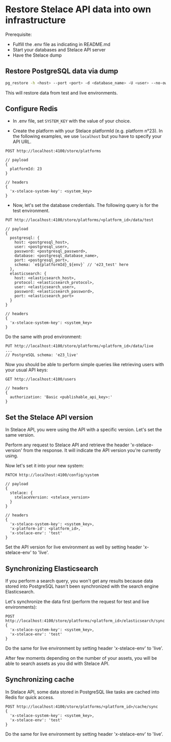 # Restore Stelace API data into own infrastructure

Prerequisite:
- Fulfill the .env file as indicating in README.md
- Start your databases and Stelace API server
- Have the Stelace dump

## Restore PostgreSQL data via dump

```sh
pg_restore -h <host> --port <port> -d <database_name> -U <user> --no-owner --role=<user> <dump_name>.dump
```

This will restore data from test and live environments.

## Configure Redis

- In .env file, set `SYSTEM_KEY` with the value of your choice.

- Create the platform with your Stelace platformId (e.g. platform n°23).
In the following examples, we use `localhost` but you have to specify your API URL.

```
POST http://localhost:4100/store/platforms

// payload
{
  platformId: 23
}

// headers
{
  'x-stelace-system-key': <system_key>
}
```

- Now, let's set the database credentials. The following query is for the test environment.
```
PUT http://localhost:4100/store/platforms/<platform_id>/data/test

// payload
{
  postgresql: {
    host: <postgresql_host>,
    user: <postgresql_user>,
    password: <postgresql_password>,
    database: <postgresql_database_name>,
    port: <postgresql_port>,
    schema: `e${platformId}_${env}` // 'e23_test' here
  },
  elasticsearch: {
    host: <elasticsearch_host>,
    protocol: <elasticsearch_protocol>,
    user: <elasticsearch_user>,
    password: <elasticsearch_password>,
    port: <elasticsearch_port>
  }
}

// headers
{
  'x-stelace-system-key': <system_key>
}
```

Do the same with prod environment:
```
PUT http://localhost:4100/store/platforms/<platform_id>/data/live
...
// PostgreSQL schema: 'e23_live'
```

Now you should be able to perform simple queries like retrieving users with your usual API keys:
```
GET http://localhost:4100/users

// headers
{
  authorization: 'Basic <publishable_api_key>:'
}
```

## Set the Stelace API version

In Stelace API, you were using the API with a specific version. Let's set the same version.

Perform any request to Stelace API and retrieve the header 'x-stelace-version' from the response.
It will indicate the API version you're currently using.

Now let's set it into your new system:

```
PATCH http://localhost:4100/config/system

// payload
{
  stelace: {
    stelaceVersion: <stelace_version>
  }
}

// headers
{
  'x-stelace-system-key': <system_key>,
  'x-platform-id': <platform_id>,
  'x-stelace-env': 'test'
}
```

Set the API version for live environment as well by setting header 'x-stelace-env' to 'live'.

## Synchronizing Elasticsearch

If you perform a search query, you won't get any results because data stored into PostgreSQL hasn't been synchronized with the search engine Elasticsearch.

Let's synchronize the data first (perform the request for test and live environments):
```
POST http://localhost:4100/store/platforms/<platform_id>/elasticsearch/sync
{
  'x-stelace-system-key': <system_key>,
  'x-stelace-env': 'test'
}
```

Do the same for live environment by setting header 'x-stelace-env' to 'live'.

After few moments depending on the number of your assets, you will be able to search assets as you did with Stelace API.

## Synchronizing cache

In Stelace API, some data stored in PostgreSQL like tasks are cached into Redis for quick access.

```
POST http://localhost:4100/store/platforms/<platform_id>/cache/sync
{
  'x-stelace-system-key': <system_key>,
  'x-stelace-env': 'test'
}
```

Do the same for live environment by setting header 'x-stelace-env' to 'live'.
